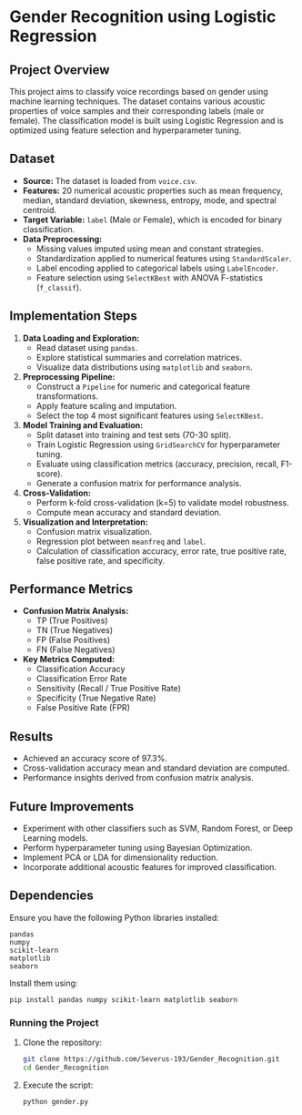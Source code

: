 # Gender Recognition using Logistic Regression

## Project Overview
This project aims to classify voice recordings based on gender using machine learning techniques. The dataset contains various acoustic properties of voice samples and their corresponding labels (male or female). The classification model is built using Logistic Regression and is optimized using feature selection and hyperparameter tuning.

## Dataset
- **Source:** The dataset is loaded from `voice.csv`.
- **Features:** 20 numerical acoustic properties such as mean frequency, median, standard deviation, skewness, entropy, mode, and spectral centroid.
- **Target Variable:** `label` (Male or Female), which is encoded for binary classification.
- **Data Preprocessing:**
  - Missing values imputed using mean and constant strategies.
  - Standardization applied to numerical features using `StandardScaler`.
  - Label encoding applied to categorical labels using `LabelEncoder`.
  - Feature selection using `SelectKBest` with ANOVA F-statistics (`f_classif`).

## Implementation Steps
1. **Data Loading and Exploration:**
   - Read dataset using `pandas`.
   - Explore statistical summaries and correlation matrices.
   - Visualize data distributions using `matplotlib` and `seaborn`.
2. **Preprocessing Pipeline:**
   - Construct a `Pipeline` for numeric and categorical feature transformations.
   - Apply feature scaling and imputation.
   - Select the top 4 most significant features using `SelectKBest`.
3. **Model Training and Evaluation:**
   - Split dataset into training and test sets (70-30 split).
   - Train Logistic Regression using `GridSearchCV` for hyperparameter tuning.
   - Evaluate using classification metrics (accuracy, precision, recall, F1-score).
   - Generate a confusion matrix for performance analysis.
4. **Cross-Validation:**
   - Perform k-fold cross-validation (k=5) to validate model robustness.
   - Compute mean accuracy and standard deviation.
5. **Visualization and Interpretation:**
   - Confusion matrix visualization.
   - Regression plot between `meanfreq` and `label`.
   - Calculation of classification accuracy, error rate, true positive rate, false positive rate, and specificity.

## Performance Metrics
- **Confusion Matrix Analysis:**
  - TP (True Positives)
  - TN (True Negatives)
  - FP (False Positives)
  - FN (False Negatives)
- **Key Metrics Computed:**
  - Classification Accuracy
  - Classification Error Rate
  - Sensitivity (Recall / True Positive Rate)
  - Specificity (True Negative Rate)
  - False Positive Rate (FPR)

## Results
- Achieved an accuracy score of 97.3%.
- Cross-validation accuracy mean and standard deviation are computed.
- Performance insights derived from confusion matrix analysis.

## Future Improvements
- Experiment with other classifiers such as SVM, Random Forest, or Deep Learning models.
- Perform hyperparameter tuning using Bayesian Optimization.
- Implement PCA or LDA for dimensionality reduction.
- Incorporate additional acoustic features for improved classification.

## Dependencies
Ensure you have the following Python libraries installed:
```
pandas
numpy
scikit-learn
matplotlib
seaborn
```
Install them using:
```
pip install pandas numpy scikit-learn matplotlib seaborn
```

### Running the Project
1. Clone the repository:
   ```sh
   git clone https://github.com/Severus-193/Gender_Recognition.git
   cd Gender_Recognition
   ```
2. Execute the script:
   ```sh
   python gender.py
   ```
